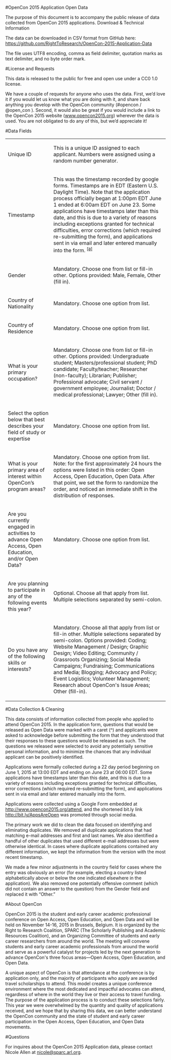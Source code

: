 #OpenCon 2015 Application Open Data 

The purpose of this document is to accompany the public release of data collected from OpenCon 2015 applications. 
Download & Technical Information

The data can be downloaded in CSV format from GitHub here: https://github.com/RightToResearch/OpenCon-2015-Application-Data

The file uses UTF8 encoding, comma as field delimiter, quotation marks as text delimiter, and no byte order mark.

#License and Requests

This data is released to the public for free and open use under a CC0 1.0 license. 

We have a couple of requests for anyone who uses the data. First, we’d love it if you would let us know what you are doing with it, and share back anything you develop with the OpenCon community (#opencon / @open_con ). Second, it would also be great if you would include a link to the OpenCon 2015 website (www.opencon2015.org) wherever the data is used. You are not obligated to do any of this, but we’d appreciate it!

#Data Fields

<table cellpadding="0" cellspacing="0" class="c9">

<tbody>

<tr class="c4">

<td class="c12" colspan="1" rowspan="1">

<span class="c11">Unique ID</span>

</td>

<td class="c10" colspan="1" rowspan="1">

<span class="c11">This is a unique ID assigned to each applicant. Numbers were assigned using a random number generator.</span>

</td>

</tr>

<tr class="c4">

<td class="c12" colspan="1" rowspan="1">

<span class="c11">Timestamp</span>

</td>

<td class="c10" colspan="1" rowspan="1">

<span>This was the timestamp recorded by google forms. Timestamps are in EDT (Eastern U.S. Daylight Time). Note that the application process officially began at 1:00pm EDT June 1 ended at 6:00am EDT on June 23\.</span> <span>Some applications have timestamps later than this date, and this is due to a variety of reasons including exceptions granted for technical difficulties, error corrections (which required re-submitting the form), and applications sent in via email and later entered manually into the form.</span> <sup>[[a]](#cmnt1)</sup>

</td>

</tr>

<tr class="c4">

<td class="c12" colspan="1" rowspan="1">

<span class="c11">Gender</span>

</td>

<td class="c10" colspan="1" rowspan="1">

<span class="c11">Mandatory. Choose one from list or fill-in other. Options provided: Male, Female, Other (fill in).</span>

</td>

</tr>

<tr class="c4">

<td class="c12" colspan="1" rowspan="1">

<span class="c11">Country of Nationality</span>

</td>

<td class="c10" colspan="1" rowspan="1">

<span class="c11">Mandatory. Choose one option from list.</span>

</td>

</tr>

<tr class="c4">

<td class="c12" colspan="1" rowspan="1">

<span class="c11">Country of Residence</span>

</td>

<td class="c10" colspan="1" rowspan="1">

<span class="c11">Mandatory. Choose one option from list.</span>

</td>

</tr>

<tr class="c4">

<td class="c12" colspan="1" rowspan="1">

<span class="c11">What is your primary occupation?</span>

</td>

<td class="c10" colspan="1" rowspan="1">

<span class="c11">Mandatory. Choose one from list or fill-in other. Options provided: Undergraduate student; Masters/professional student; PhD candidate; Faculty/teacher; Researcher (non-faculty); Librarian; Publisher; Professional advocate; Civil servant / government employee; Journalist; Doctor / medical professional; Lawyer; Other (fill in).</span>

</td>

</tr>

<tr class="c4">

<td class="c12" colspan="1" rowspan="1">

<span class="c11">Select the option below that best describes your field of study or expertise</span>

</td>

<td class="c10" colspan="1" rowspan="1">

<span class="c11">Mandatory. Choose one option from list.</span>

</td>

</tr>

<tr class="c4">

<td class="c12" colspan="1" rowspan="1">

<span class="c11">What is your primary area of interest within OpenCon’s program areas?</span>

</td>

<td class="c10" colspan="1" rowspan="1">

<span class="c11">Mandatory. Choose one option from list. Note: for the first approximately 24 hours the options were listed in this order: Open Access, Open Education, Open Data. After that point, we set the form to randomize the order, and noticed an immediate shift in the distribution of responses.</span>

</td>

</tr>

<tr class="c4">

<td class="c12" colspan="1" rowspan="1">

<span class="c11">Are you currently engaged in activities to advance Open Access, Open Education, and/or Open Data?</span>

</td>

<td class="c10" colspan="1" rowspan="1">

<span class="c11">Mandatory. Choose one option from list.</span>

</td>

</tr>

<tr class="c4">

<td class="c12" colspan="1" rowspan="1">

<span class="c11">Are you planning to participate in any of the following events this year?</span>

</td>

<td class="c10" colspan="1" rowspan="1">

<span class="c11">Optional. Choose all that apply from list. Multiple selections separated by semi-colon.</span>

</td>

</tr>

<tr class="c4">

<td class="c12" colspan="1" rowspan="1">

<span class="c11">Do you have any of the following skills or interests?</span>

</td>

<td class="c10" colspan="1" rowspan="1">

<span class="c11">Mandatory. Choose all that apply from list or fill-in other. Multiple selections separated by semi-colon. Options provided: Coding; Website Management / Design; Graphic Design; Video Editing; Community / Grassroots Organizing; Social Media Campaigns; Fundraising; Communications and Media; Blogging; Advocacy and Policy; Event Logistics; Volunteer Management; Research about OpenCon's Issue Areas; Other (fill-in).</span>

</td>

</tr>

</tbody>

</table>

#Data Collection & Cleaning

This data consists of information collected from people who applied to attend OpenCon 2015. In the application form, questions that would be released as Open Data were marked with a caret (^) and applicants were asked to acknowledge before submitting the form that they understood that their responses to these questions would be released as such. The questions we released were selected to avoid any potentially sensitive personal information, and to minimize the chances that any individual applicant can be positively identified.

Applications were formally collected during a 22 day period beginning on June 1, 2015 at 13:00 EDT and ending on June 23 at 06:00 EDT. Some applications have timestamps later than this date, and this is due to a variety of reasons including exceptions granted for technical difficulties, error corrections (which required re-submitting the form), and applications sent in via email and later entered manually into the form. 

Applications were collected using a Google Form embedded at http://www.opencon2015.org/attend, and the shortened bit.ly link http://bit.ly/AppsAreOpen was promoted through social media. 

The primary work we did to clean the data focused on identifying and eliminating duplicates. We removed all duplicate applications that had matching e-mail addresses and first and last names. We also identified a handful of other duplicates that used different e-mail addresses but were otherwise identical. In cases where duplicate applications contained any different information, we kept the information from the version with the most recent timestamp. 

We made a few minor adjustments in the country field for cases where the entry was obviously an error (for example, electing a country listed alphabetically above or below the one indicated elsewhere in the application). We also removed one potentially offensive comment (which did not contain an answer to the question) from the Gender field and replaced it with “Other.”

#About OpenCon

OpenCon 2015 is the student and early career academic professional conference on Open Access, Open Education, and Open Data and will be held on November 14-16, 2015 in Brussels, Belgium. It is organized by the Right to Research Coalition, SPARC (The Scholarly Publishing and Academic Resources Coalition), and an Organizing Committee of students and early career researchers from around the world. The meeting will convene students and early career academic professionals from around the world and serve as a powerful catalyst for projects led by the next generation to advance OpenCon's three focus areas—Open Access, Open Education, and Open Data.

A unique aspect of OpenCon is that attendance at the conference is by application only, and the majority of participants who apply are awarded travel scholarships to attend. This model creates a unique conference environment where the most dedicated and impactful advocates can attend, regardless of where in the world they live or their access to travel funding. The purpose of the application process is to conduct these selections fairly. This year we were overwhelmed by the quantity and quality of applications received, and we hope that by sharing this data, we can better understand the OpenCon community and the state of student and early career participation in the Open Access, Open Education, and Open Data movements. 

#Questions

For inquires about the OpenCon 2015 Application data, please contact Nicole Allen at nicole@sparc.arl.org. 
